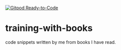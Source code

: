 [![Gitpod Ready-to-Code](https://img.shields.io/badge/Gitpod-Ready--to--Code-blue?logo=gitpod)](https://gitpod.io/#https://github.com/silphire/training-with-books) 

# training-with-books

code snippets written by me from books I have read.
